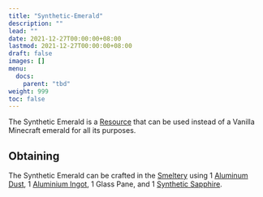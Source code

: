 ```yaml
---
title: "Synthetic-Emerald"
description: ""
lead: ""
date: 2021-12-27T00:00:00+08:00
lastmod: 2021-12-27T00:00:00+08:00
draft: false
images: []
menu: 
  docs:
    parent: "tbd"
weight: 999
toc: false
---
```


The Synthetic Emerald is a [Resource](/docs/slimefun/resources) that can be used instead of a Vanilla Minecraft emerald for all its purposes.

## Obtaining

The Synthetic Emerald can be crafted in the [Smeltery](/docs/slimefun/smeltery) using 1 [Aluminum Dust](/docs/slimefun/dusts), 1 [Aluminium Ingot](/docs/slimefun/ingots), 1 Glass Pane, and 1 [Synthetic Sapphire](/docs/slimefun/synthetic-sapphire).
